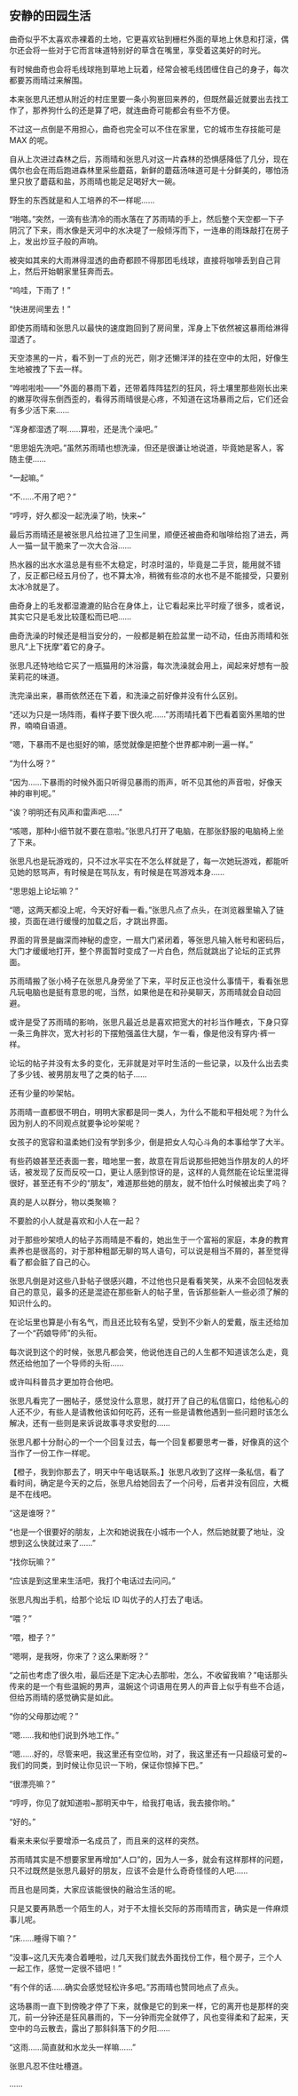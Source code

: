## 安静的田园生活

曲奇似乎不太喜欢赤裸着的土地，它更喜欢钻到栅栏外面的草地上休息和打滚，偶尔还会将一些对于它而言味道特别好的草含在嘴里，享受着这美好的时光。

有时候曲奇也会将毛线球拖到草地上玩着，经常会被毛线团缠住自己的身子，每次都要苏雨晴过来解围。

本来张思凡还想从附近的村庄里要一条小狗崽回来养的，但既然最近就要出去找工作了，那养狗什么的还是算了吧，就连曲奇可能都会有些不方便。

不过这一点倒是不用担心，曲奇也完全可以不住在家里，它的城市生存技能可是 MAX 的呢。

自从上次进过森林之后，苏雨晴和张思凡对这一片森林的恐惧感降低了几分，现在偶尔也会在雨后跑进森林里采些蘑菇，新鲜的蘑菇汤味道可是十分鲜美的，哪怕汤里只放了蘑菇和盐，苏雨晴也能足足喝好大一碗。

野生的东西就是和人工培养的不一样呢……

“啪嗒。”突然，一滴有些清冷的雨水落在了苏雨晴的手上，然后整个天空都一下子阴沉了下来，雨水像是天河中的水决堤了一般倾泻而下，一连串的雨珠敲打在房子上，发出炒豆子般的声响。

被突如其来的大雨淋得湿透的曲奇都顾不得那团毛线球，直接将咖啡丢到自己背上，然后开始朝家里狂奔而去。

“呜哇，下雨了！”

“快进房间里去！”

即使苏雨晴和张思凡以最快的速度跑回到了房间里，浑身上下依然被这暴雨给淋得湿透了。

天空漆黑的一片，看不到一丁点的光芒，刚才还懒洋洋的挂在空中的太阳，好像生生地被拽了下去一样。

“哗啦啦啦——”外面的暴雨下着，还带着阵阵猛烈的狂风，将土壤里那些刚长出来的嫩芽吹得东倒西歪的，看得苏雨晴很是心疼，不知道在这场暴雨之后，它们还会有多少活下来……

“浑身都湿透了啊……算啦，还是洗个澡吧。”

“思思姐先洗吧。”虽然苏雨晴也想洗澡，但还是很谦让地说道，毕竟她是客人，客随主便……

“一起嘛。”

“不……不用了吧？”

“哼哼，好久都没一起洗澡了哟，快来~”

最后苏雨晴还是被张思凡给拉进了卫生间里，顺便还被曲奇和咖啡给抱了进去，两人一猫一鼠干脆来了一次大合浴……

热水器的出水水温总是有些不太稳定，时凉时温的，毕竟是二手货，能用就不错了，反正都已经五月份了，也不算太冷，稍微有些凉的水也不是不能接受，只要别太冰冷就是了。

曲奇身上的毛发都湿漉漉的贴合在身体上，让它看起来比平时瘦了很多，或者说，其实它只是毛发比较蓬松而已吧……

曲奇洗澡的时候还是相当安分的，一般都是躺在脸盆里一动不动，任由苏雨晴和张思凡“上下抚摩”着它的身子。

张思凡还特地给它买了一瓶猫用的沐浴露，每次洗澡就会用上，闻起来好想有一股茉莉花的味道。

洗完澡出来，暴雨依然还在下着，和洗澡之前好像并没有什么区别。

“还以为只是一场阵雨，看样子要下很久呢……”苏雨晴托着下巴看着窗外黑暗的世界，喃喃自语道。

“嗯，下暴雨不是也挺好的嘛，感觉就像是把整个世界都冲刷一遍一样。”

“为什么呀？”

“因为……下暴雨的时候外面只听得见暴雨的雨声，听不见其他的声音啦，好像天神的审判呢。”

“诶？明明还有风声和雷声吧……”

“咳嗯，那种小细节就不要在意啦。”张思凡打开了电脑，在那张舒服的电脑椅上坐了下来。

张思凡也是玩游戏的，只不过水平实在不怎么样就是了，每一次她玩游戏，都能听见她的怒骂声，有时候是在骂队友，有时候是在骂游戏本身……

“思思姐上论坛嘛？”

“嗯，这两天都没上呢，今天好好看一看。”张思凡点了点头，在浏览器里输入了链接，页面在进行缓慢的加载之后，才跳出界面。

界面的背景是幽深而神秘的虚空，一扇大门紧闭着，等张思凡输入帐号和密码后，大门才缓缓地打开，整个界面暂时变成了一片白色，然后就跳出了论坛的正式界面。

苏雨晴搬了张小椅子在张思凡身旁坐了下来，平时反正也没什么事情干，看看张思凡玩电脑也是挺有意思的呢，当然，如果他是在和孙昊聊天，苏雨晴就会自动回避。

或许是受了苏雨晴的影响，张思凡最近总是喜欢把宽大的衬衫当作睡衣，下身只穿一条三角胖次，宽大衬衫的下摆勉强盖住大腿，乍一看，像是他没有穿内·裤一样。

论坛的帖子并没有太多的变化，无非就是对平时生活的一些记录，以及什么出去卖了多少钱、被男朋友甩了之类的帖子……

还有少量的吵架帖。

苏雨晴一直都很不明白，明明大家都是同一类人，为什么不能和平相处呢？为什么因为别人的不同观点就要争论吵架呢？

女孩子的宽容和温柔她们没有学到多少，倒是把女人勾心斗角的本事给学了大半。

有些药娘甚至还表面一套，暗地里一套，故意在背后说那些把她当作朋友的人的坏话，被发现了反而反咬一口，更让人感到惊讶的是，这样的人竟然能在论坛里混得很好，甚至还有不少的“朋友”，难道那些她的朋友，就不怕什么时候被出卖了吗？

真的是人以群分，物以类聚嘛？

不要脸的小人就是喜欢和小人在一起？

对于那些吵架喷人的帖子苏雨晴是不看的，她出生于一个富裕的家庭，本身的教育素养也是很高的，对于那种粗鄙无聊的骂人语句，可以说是相当不屑的，甚至觉得看了都会脏了自己的心。

张思凡倒是对这些八卦帖子很感兴趣，不过他也只是看看笑笑，从来不会回帖发表自己的意见，最多的还是混迹在那些新人的帖子里，告诉那些新人一些必须了解的知识什么的。

在论坛里也算是小有名气，而且还比较有名望，受到不少新人的爱戴，版主还给加了一个“药娘导师”的头衔。

每次说到这个的时候，张思凡都会笑，他说他连自己的人生都不知道该怎么走，竟然还给他加了一个导师的头衔……

或许叫科普员才更加符合他吧。

张思凡看完了一圈帖子，感觉没什么意思，就打开了自己的私信窗口，给他私心的人还不少，有些人是请教他该如何吃药，还有一些是请教他遇到一些问题时该怎么解决，还有一些则是来诉说故事寻求安慰的……

张思凡都十分耐心的一个一个回复过去，每一个回复都要思考一番，好像真的这个当作了一份工作一样呢。

【橙子，我到你那去了，明天中午电话联系。】张思凡收到了这样一条私信，看了看时间，确定是今天的之后，张思凡给她回去了一个问号，后者并没有回应，大概是不在线吧。

“这是谁呀？”

“也是一个很要好的朋友，上次和她说我在小城市一个人，然后她就要了地址，没想到这么快就过来了……”

“找你玩嘛？”

“应该是到这里来生活吧，我打个电话过去问问。”

张思凡掏出手机，给那个论坛 ID 叫优子的人打去了电话。

“喂？”

“喂，橙子？”

“嗯啊，是我呀，你来了？这么果断呀？”

“之前也考虑了很久啦，最后还是下定决心去那啦，怎么，不收留我嘛？”电话那头传来的是一个有些温婉的男声，温婉这个词语用在男人的声音上似乎有些不合适，但给苏雨晴的感觉确实是如此。

“你的父母那边呢？”

“嗯……我和他们说到外地工作。”

“嗯……好的，尽管来吧，我这里还有空位哟，对了，我这里还有一只超级可爱的~我们的同类，到时候让你见识一下哟，保证你惊掉下巴。”

“很漂亮嘛？”

“哼哼，你见了就知道啦~那明天中午，给我打电话，我去接你哟。”

“好的。”

看来未来似乎要增添一名成员了，而且来的这样的突然。

苏雨晴其实是不想要家里再增加“人口”的，因为人一多，就会有这样那样的问题，只不过既然是张思凡最好的朋友，应该不会是什么奇奇怪怪的人吧……

而且也是同类，大家应该能很快的融洽生活的呢。

只是又要再熟悉一个陌生的人，对于不太擅长交际的苏雨晴而言，确实是一件麻烦事儿呢。

“床……睡得下嘛？”

“没事~这几天先凑合着睡啦，过几天我们就去外面找份工作，租个房子，三个人一起工作，感觉一定很不错吧！”

“有个伴的话……确实会感觉轻松许多吧。”苏雨晴也赞同地点了点头。

这场暴雨一直下到傍晚才停了下来，就像是它的到来一样，它的离开也是那样的突兀，前一分钟还是狂风暴雨的，下一分钟雨完全就停了，风也变得柔和了起来，天空中的乌云散去，露出了那斜斜落下的夕阳……

“这雨……简直就和水龙头一样嘛……”

张思凡忍不住吐槽道。

……
